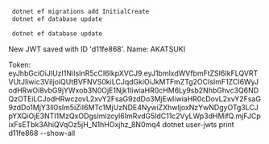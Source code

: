   ```bash
   dotnet ef migrations add InitialCreate
   dotnet ef database update
   ```

  ```bash
   dotnet ef database update
   ```

New JWT saved with ID 'd11fe868'.
Name: AKATSUKI

Token: eyJhbGciOiJIUzI1NiIsInR5cCI6IkpXVCJ9.eyJ1bmlxdWVfbmFtZSI6IkFLQVRTVUtJIiwic3ViIjoiQUtBVFNVS0kiLCJqdGkiOiJkMTFmZTg2OCIsImF1ZCI6WyJodHRwOi8vbG9jYWxob3N0OjE1Njk1IiwiaHR0cHM6Ly9sb2NhbGhvc3Q6NDQzOTEiLCJodHRwczovL2xvY2FsaG9zdDo3MjEwIiwiaHR0cDovL2xvY2FsaG9zdDo1MjY3Il0sIm5iZiI6MTc1MjUzNDE4NywiZXhwIjoxNzYwNDgyOTg3LCJpYXQiOjE3NTI1MzQxODgsImlzcyI6ImRvdG5ldC11c2VyLWp3dHMifQ.mjFJCpixFsETbk3AhiQVqOz5jH_N1hHOxjhz_8N0mq4
dotnet user-jwts print d11fe868 --show-all
